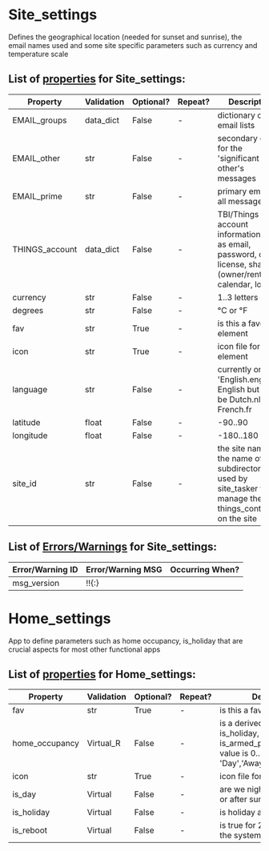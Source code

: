 <!--s_name_ss-->
# Site_settings

<!--e_name_ss-->

<!--s_role_ss-->
<!--e_role_ss-->

<!--s_descr_ss-->
Defines the geographical location (needed for sunset and sunrise), the email names used and some site specific parameters such as currency and temperature scale

<!--e_descr_ss-->

<!--s_tbl_ss-->
## List of [properties](Properties.md) for __Site_settings__:

  | Property | Validation | Optional? | Repeat? | Description |
  | --- | --- | --- | --- | --- |
  | EMAIL_groups | data_dict | False | - | dictionary of email lists | 
  | EMAIL_other | str | False | - | secondary email for the 'significant other's messages | 
  | EMAIL_prime | str | False | - | primary email for all messages | 
  | THINGS_account | data_dict | False | - | TBI/Things account information such as email, password, cloud license, sharing (owner/renter), calendar, logs, .. | 
  | currency | str | False | - | 1..3 letters | 
  | degrees | str | False | - | °C or °F | 
  | fav | str | True | - | is this a favorite element | 
  | icon | str | True | - | icon file for this element | 
  | language | str | False | - | currently only 'English.eng' for English but could be Dutch.nl or French.fr | 
  | latitude | float | False | - | -90..90 | 
  | longitude | float | False | - | -180..180 | 
  | site_id | str | False | - | the site name, is the name of the subdirectory used by site_tasker to manage the things_controllers on the site | 

## List of [Errors/Warnings](Error_Warn.md) for  __Site_settings__:

  | Error/Warning ID | Error/Warning MSG | Occurring When? |
  | --- | --- | --- | 
  | msg_version | !!{:} |  
<!--e_tbl_ss-->

<!--s_name_hs-->
# Home_settings

<!--e_name_hs-->

<!--s_role_hs-->
<!--e_role_hs-->

<!--s_descr_hs-->
App to define parameters such as home occupancy, is_holiday that are crucial aspects for most other functional apps

<!--e_descr_hs-->

<!--s_tbl_hs-->
## List of [properties](Properties.md) for __Home_settings__:

  | Property | Validation | Optional? | Repeat? | Description |
  | --- | --- | --- | --- | --- |
  | fav | str | True | - | is this a favorite element | 
  | home_occupancy | Virtual_R | False | - | is a derived virtual from is_holiday, is_armed_full, is_armed_partial and the value is 0..3 : 'Day','Away','Sleep','Holiday' | 
  | icon | str | True | - | icon file for this element | 
  | is_day | Virtual | False | - | are we night (before sunrise or after sunset) or day? | 
  | is_holiday | Virtual | False | - | is holiday active? | 
  | is_reboot | Virtual | False | - | is true for 2 seconds to say the system was rebooting | 
<!--e_tbl_hs-->

